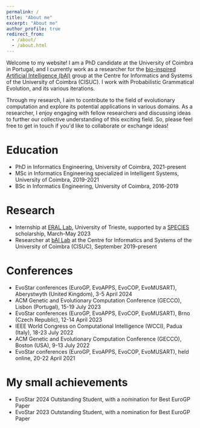 ```yaml
---
permalink: /
title: "About me"
excerpt: "About me"
author_profile: true
redirect_from: 
  - /about/
  - /about.html
---
```



Welcome to my website! I am a PhD candidate at the University of Coimbra in Portugal, and I currently work as a researcher for the [bio-inspired Artificial Intelligence (bAI)](https://www.cisuc.uc.pt/en/ECOS) group at the Centre for Informatics and Systems of the University of Coimbra (CISUC). I work with Probabilistic Grammatical Evolution, and its various iterations.

Through my research, I aim to contribute to the field of evolutionary computation and explore its potential applications in various domains. As a researcher, I enjoy engaging with fellow researchers and discussing ideas to further our collective understanding of this exciting field. So, please feel free to get in touch if you'd like to collaborate or exchange ideas!

Education
======
* PhD in Informatics Engineering, University of Coimbra, 2021-present
* MSc in Informatics Engineering specialized in Intelligent Systems, University of Coimbra, 2019-2021
* BSc in Informatics Engineering, University of Coimbra, 2016-2019

Research
======
* Internship at [ERAL Lab](https://erallab.inginf.units.it/), University of Trieste, supported by a [SPECIES](https://species-society.org/) scholarship, March-May 2023
* Researcher at [bAI Lab](https://www.cisuc.uc.pt/en/ECOS) at the Centre for Informatics and Systems of the University of Coimbra (CISUC), September 2019-present

Conferences
======
* EvoStar conferences (EuroGP, EvoAPPS, EvoCOP, EvoMUSART), Aberystwyth (United Kingdom), 3-5 April 2024
* ACM Genetic and Evolutionary Computation Conference (GECCO), Lisbon (Portugal), 15-19 July 2023
* EvoStar conferences (EuroGP, EvoAPPS, EvoCOP, EvoMUSART), Brno (Czech Republic), 12-14 April 2023
* IEEE World Congress on Computational Intelligence (WCCI), Padua (Italy), 18-23 July 2022
* ACM Genetic and Evolutionary Computation Conference (GECCO), Boston (USA), 9-13 July 2022
* EvoStar conferences (EuroGP, EvoAPPS, EvoCOP, EvoMUSART), held online, 20-22 April 2021

My small achievements
======
* EvoStar 2024 Outstanding Student, with a nomination for Best EuroGP Paper
* EvoStar 2023 Outstanding Student, with a nomination for Best EuroGP Paper